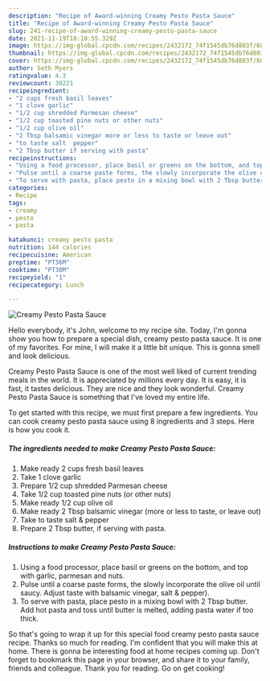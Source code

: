```yaml
---
description: "Recipe of Award-winning Creamy Pesto Pasta Sauce"
title: "Recipe of Award-winning Creamy Pesto Pasta Sauce"
slug: 241-recipe-of-award-winning-creamy-pesto-pasta-sauce
date: 2021-11-19T18:10:55.329Z
image: https://img-global.cpcdn.com/recipes/2432172_74f1545db76d803f/680x482cq70/creamy-pesto-pasta-sauce-recipe-main-photo.jpg
thumbnail: https://img-global.cpcdn.com/recipes/2432172_74f1545db76d803f/680x482cq70/creamy-pesto-pasta-sauce-recipe-main-photo.jpg
cover: https://img-global.cpcdn.com/recipes/2432172_74f1545db76d803f/680x482cq70/creamy-pesto-pasta-sauce-recipe-main-photo.jpg
author: Seth Myers
ratingvalue: 4.3
reviewcount: 30221
recipeingredient:
- "2 cups fresh basil leaves"
- "1 clove garlic"
- "1/2 cup shredded Parmesan cheese"
- "1/2 cup toasted pine nuts or other nuts"
- "1/2 cup olive oil"
- "2 Tbsp balsamic vinegar more or less to taste or leave out"
- "to taste salt  pepper"
- "2 Tbsp butter if serving with pasta"
recipeinstructions:
- "Using a food processor, place basil or greens on the bottom, and top with garlic, parmesan and nuts."
- "Pulse until a coarse paste forms, the slowly incorporate the olive oil until saucy. Adjust taste with balsamic vinegar, salt &amp; pepper)."
- "To serve with pasta, place pesto in a mixing bowl with 2 Tbsp butter. Add hot pasta and toss until butter is melted, adding pasta water if too thick."
categories:
- Recipe
tags:
- creamy
- pesto
- pasta

katakunci: creamy pesto pasta 
nutrition: 144 calories
recipecuisine: American
preptime: "PT36M"
cooktime: "PT30M"
recipeyield: "1"
recipecategory: Lunch

---
```



![Creamy Pesto Pasta Sauce](https://img-global.cpcdn.com/recipes/2432172_74f1545db76d803f/680x482cq70/creamy-pesto-pasta-sauce-recipe-main-photo.jpg)

Hello everybody, it's John, welcome to my recipe site. Today, I'm gonna show you how to prepare a special dish, creamy pesto pasta sauce. It is one of my favorites. For mine, I will make it a little bit unique. This is gonna smell and look delicious.



Creamy Pesto Pasta Sauce is one of the most well liked of current trending meals in the world. It is appreciated by millions every day. It is easy, it is fast, it tastes delicious. They are nice and they look wonderful. Creamy Pesto Pasta Sauce is something that I've loved my entire life.


To get started with this recipe, we must first prepare a few ingredients. You can cook creamy pesto pasta sauce using 8 ingredients and 3 steps. Here is how you cook it.

<!--inarticleads1-->

##### The ingredients needed to make Creamy Pesto Pasta Sauce:

1. Make ready 2 cups fresh basil leaves
1. Take 1 clove garlic
1. Prepare 1/2 cup shredded Parmesan cheese
1. Take 1/2 cup toasted pine nuts (or other nuts)
1. Make ready 1/2 cup olive oil
1. Make ready 2 Tbsp balsamic vinegar (more or less to taste, or leave out)
1. Take to taste salt &amp; pepper
1. Prepare 2 Tbsp butter, if serving with pasta.




<!--inarticleads2-->

##### Instructions to make Creamy Pesto Pasta Sauce:

1. Using a food processor, place basil or greens on the bottom, and top with garlic, parmesan and nuts.
1. Pulse until a coarse paste forms, the slowly incorporate the olive oil until saucy. Adjust taste with balsamic vinegar, salt &amp; pepper).
1. To serve with pasta, place pesto in a mixing bowl with 2 Tbsp butter. Add hot pasta and toss until butter is melted, adding pasta water if too thick.




So that's going to wrap it up for this special food creamy pesto pasta sauce recipe. Thanks so much for reading. I'm confident that you will make this at home. There is gonna be interesting food at home recipes coming up. Don't forget to bookmark this page in your browser, and share it to your family, friends and colleague. Thank you for reading. Go on get cooking!
